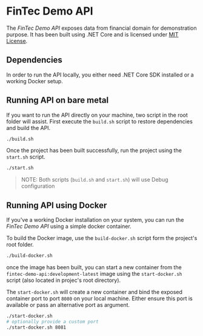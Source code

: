 # FinTec Demo API

The _FinTec Demo API_ exposes data from financial domain for demonstration purpose. It has been built using .NET Core and is licensed under [MIT License](./LICENSE).

## Dependencies

In order to run the API locally, you either need .NET Core SDK installed or a working Docker setup. 

## Running API on bare metal

If you want to run the API directly on your machine, two script in the root folder will assist. First execute the `build.sh` script to restore dependencies and build the API.

```bash
./build.sh
```

Once the project has been built successfully, run the project using the `start.sh` script.

```bash
./start.sh
```

> NOTE: Both scripts (`build.sh` and `start.sh`) will use Debug configuration


## Running API using Docker

If you've a working Docker installation on your system, you can run the _FinTec Demo API_ using a simple docker container.

To build the Docker image, use the `build-docker.sh` script form the project's root folder.


```bash
./build-docker.sh
```

once the image has been built, you can start a new container from the `fintec-demo-api:development-latest` image using the `start-docker.sh` script (also located in projec's root directory).

The `start-docker.sh` will create a new container and bind the exposed container port to port `8080` on your local machine. Either ensure this port is available or pass an alternative port as argument.

```bash
./start-docker.sh
# optionally provide a custom port
./start-docker.sh 8081
```

